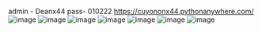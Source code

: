 admin - Deanx44
pass- 010222
https://cuyononx44.pythonanywhere.com/
![image](https://github.com/Deanx44/portfolio/assets/93834480/0be66281-13c7-44fe-820d-53df2415c209)
![image](https://github.com/Deanx44/portfolio/assets/93834480/ef249ad1-1346-4d04-88ef-9042dba143b6)
![image](https://github.com/Deanx44/portfolio/assets/93834480/32b94bdf-23fb-4871-a227-bbeaf759c8ea)
![image](https://github.com/Deanx44/portfolio/assets/93834480/3d37379a-89f1-4385-bfd7-6e3cc1de0c0a)
![image](https://github.com/Deanx44/portfolio/assets/93834480/aa90fa60-8883-4cca-887c-c75f0c3bc8e8)
![image](https://github.com/Deanx44/portfolio/assets/93834480/9bd9bc1a-068b-465a-a69f-05a039af0b45)
![image](https://github.com/Deanx44/portfolio/assets/93834480/81f6e5b9-cdf6-4841-b39f-7d549d8da867)
